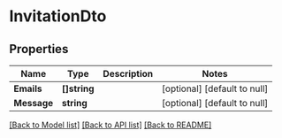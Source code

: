 # InvitationDto

## Properties
Name | Type | Description | Notes
------------ | ------------- | ------------- | -------------
**Emails** | **[]string** |  | [optional] [default to null]
**Message** | **string** |  | [optional] [default to null]

[[Back to Model list]](../README.md#documentation-for-models) [[Back to API list]](../README.md#documentation-for-api-endpoints) [[Back to README]](../README.md)


